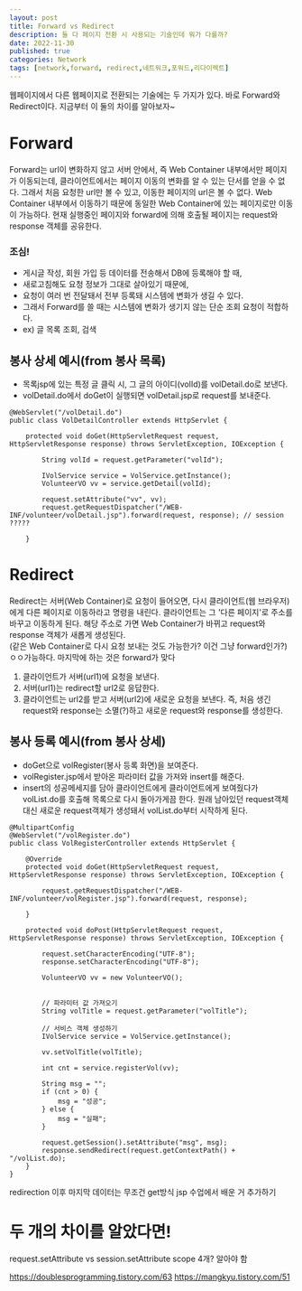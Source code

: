 ```yaml
---
layout: post
title: Forward vs Redirect
description: 둘 다 페이지 전환 시 사용되는 기술인데 뭐가 다를까?
date: 2022-11-30
published: true
categories: Network
tags: [network,forward, redirect,네트워크,포워드,리다이렉트]
---
```

웹페이지에서 다른 웹페이지로 전환되는 기술에는 두 가지가 있다. 바로 Forward와 Redirect이다. 지금부터 이 둘의 차이를 알아보자~

# Forward
Forward는 url이 변화하지 않고 서버 안에서, 즉 Web Container 내부에서만 페이지가 이동되는데, 클라이언트에서는 페이지 이동의 변화를 알 수 있는 단서를 얻을 수 없다. 그래서 처음 요청한 url만 볼 수 있고, 이동한 페이지의 url은 볼 수 없다. Web Container 내부에서 이동하기 때문에 동일한 Web Container에 있는 페이지로만 이동이 가능하다. 현재 실행중인 페이지와 forward에 의해 호출될 페이지는 request와 response 객체를 공유한다. 
### 조심!
- 게시글 작성, 회원 가입 등 데이터를 전송해서 DB에 등록해야 할 때,
- 새로고침해도 요청 정보가 그대로 살아있기 때문에,
- 요청이 여러 번 전달돼서 전부 등록돼 시스템에 변화가 생길 수 있다.
- 그래서 Forward를 쓸 때는 시스템에 변화가 생기지 않는 단순 조회 요청이 적합하다.
- ex) 글 목록 조회, 검색
## 봉사 상세 예시(from 봉사 목록)
- 목록jsp에 있는 특정 글 클릭 시, 그 글의 아이디(volId)를 volDetail.do로 보낸다.
- volDetail.do에서 doGet이 실행되면 volDetail.jsp로 request를 보내준다.
```
@WebServlet("/volDetail.do")
public class VolDetailController extends HttpServlet {
	
	protected void doGet(HttpServletRequest request, HttpServletResponse response) throws ServletException, IOException {

		String volId = request.getParameter("volId");
		
		IVolService service = VolService.getInstance();
		VolunteerVO vv = service.getDetail(volId);
		
		request.setAttribute("vv", vv);
		request.getRequestDispatcher("/WEB-INF/volunteer/volDetail.jsp").forward(request, response); // session ?????
		
	}	
```

# Redirect
Redirect는 서버(Web Container)로 요청이 들어오면, 다시 클라이언트(웹 브라우저)에게 다른 페이지로 이동하라고 명령을 내린다. 클라이언트는 그 '다른 페이지'로 주소를 바꾸고 이동하게 된다. 해당 주소로 가면 Web Container가 바뀌고 request와 response 객체가 새롭게 생성된다.  
(같은 Web Container로 다시 요청 보내는 것도 가능한가? 이건 그냥 forward인가?) ㅇㅇ가능하다. 마지막에 하는 것은 forward가 맞다
1. 클라이언트가 서버(url1)에 요청을 보낸다.
2. 서버(url1)는 redirect할 url2로 응답한다.
3. 클라이언트는 url2를 받고 서버(url2)에 새로운 요청을 보낸다.
즉, 처음 생긴 request와 response는 소멸(?)하고 새로운 request와 response를 생성한다.
## 봉사 등록 예시(from 봉사 상세)
- doGet으로 volRegister(봉사 등록 화면)을 보여준다.
- volRegister.jsp에서 받아온 파라미터 값을 가져와 insert를 해준다.
- insert의 성공메세지를 담아 클라이언트에게 클라이언트에게 보여줬다가 volList.do를 호출해 목록으로 다시 돌아가게끔 한다. 원래 남아있던 request객체 대신 새로운 request객체가 생성돼서 volList.do부터 시작하게 된다.
```
@MultipartConfig
@WebServlet("/volRegister.do")
public class VolRegisterController extends HttpServlet {
	
	@Override
	protected void doGet(HttpServletRequest request, HttpServletResponse response) throws ServletException, IOException {

		request.getRequestDispatcher("/WEB-INF/volunteer/volRegister.jsp").forward(request, response);

	}

	protected void doPost(HttpServletRequest request, HttpServletResponse response) throws ServletException, IOException {
		
		request.setCharacterEncoding("UTF-8");
		response.setCharacterEncoding("UTF-8");

		VolunteerVO vv = new VolunteerVO();
		
	
		// 파라미터 값 가져오기
		String volTitle = request.getParameter("volTitle");
		
		// 서비스 객체 생성하기
		IVolService service = VolService.getInstance();

		vv.setVolTitle(volTitle);
		
		int cnt = service.registerVol(vv);
		
		String msg = "";
		if (cnt > 0) {
			msg = "성공";
		} else {
			msg = "실패";
		}
		
		request.getSession().setAttribute("msg", msg);
		response.sendRedirect(request.getContextPath() + "/volList.do);
	}
}
```
redirection 이후 마지막 데이터는 무조건 get방식
jsp 수업에서 배운 거 추가하기

# 두 개의 차이를 알았다면!
request.setAttribute vs session.setAttribute
scope 4개? 알아야 함


https://doublesprogramming.tistory.com/63
https://mangkyu.tistory.com/51